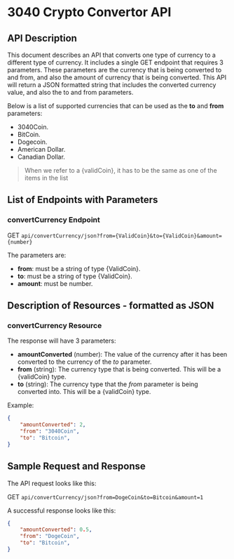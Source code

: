# 3040 Crypto Convertor API

## API Description

This document describes an API that converts one type of currency to a different type of currency. It includes a single GET endpoint that requires 3 parameters. These parameters are the currency that is being converted to and from, and also the amount of currency that is being converted. This API will return a JSON formatted string that includes the converted currency value, and also the to and from parameters.

Below is a list of supported currencies that can be used as the **to** and **from** parameters:

- 3040Coin.
- BitCoin.
- Dogecoin.
- American Dollar.
- Canadian Dollar.

> When we refer to a {validCoin}, it has to be the same as one of the items in the list

## List of Endpoints with Parameters

### convertCurrency Endpoint

GET `api/convertCurrency/json?from={ValidCoin}&to={ValidCoin}&amount={number}`

The parameters are:

- **from**: must be a string of type {ValidCoin}.
- **to**: must be a string of type {ValidCoin}.
- **amount**: must be number.

## Description of Resources - formatted as JSON

### convertCurrency Resource

The response will have 3 parameters:

- **amountConverted** (number): The value of the currency after it has been converted to the currency of the *to* parameter.
- **from** (string): The currency type that is being converted. This will be a {validCoin} type.
- **to** (string): The currency type that the *from* parameter is being converted into. This will be a {validCoin} type.

Example:

```JSON
{
    "amountConverted": 2,
    "from": "3040Coin",
    "to": "Bitcoin",
}
```

## Sample Request and Response

The API request looks like this:

GET `api/convertCurrency/json?from=DogeCoin&to=Bitcoin&amount=1`

A successful response looks like this:

```JSON
{
    "amountConverted": 0.5,
    "from": "DogeCoin",
    "to": "Bitcoin",
}
```
